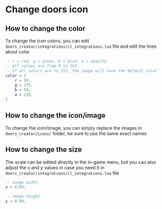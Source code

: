 # Change doors icon

## How to change the color
To change the icon colors, you can edit `doors_creator/integrations/cl_integrations.lua` file and edit the lines about color

```lua
-- r = red, g = green, b = blue, a = opacity
-- All values are from 0 to 255
-- If all colors are to 255, the image will have the default color
color = {
    r = 50,
    g = 255,
    b = 50,
    a = 255,
}
```

## How to change the icon/image
To change the icon/image, you can simply replace the images in `doors_creator/icons/` folder, be sure to use the same exact names

## How to change the size
The scale can be edited directly in the in-game menu, but you can also adjust the x and y values in case you need it in `doors_creator/integrations/cl_integrations.lua` file

``` lua
-- image width
x = 0.03,

-- image height
y = 0.04,
```